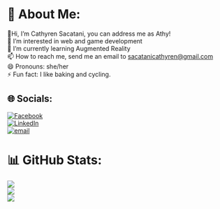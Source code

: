 # 💫 About Me:
🌸Hi, I’m Cathyren Sacatani, you can address me as Athy!<br>👀 I’m interested in web and game development<br>🌱 I’m currently learning Augmented Reality<br>📫 How to reach me, send me an email to sacatanicathyren@gmail.com<br>😄 Pronouns: she/her<br>⚡ Fun fact: I like baking and cycling.


## 🌐 Socials:
[![Facebook](https://img.shields.io/badge/Facebook-%231877F2.svg?logo=Facebook&logoColor=white)](https://www.facebook.com/caren.sacatani/) <br/> [![LinkedIn](https://img.shields.io/badge/LinkedIn-%230077B5.svg?logo=linkedin&logoColor=white)](https://www.linkedin.com/in/cathyren-sacatani-50361634a/) <br/> [![email](https://img.shields.io/badge/Email-D14836?logo=gmail&logoColor=white)](mailto:sacatanicathyren@gmail.com) 


# 📊 GitHub Stats:
![](https://github-readme-stats.vercel.app/api?username=Athy11&theme=radical&hide_border=false&include_all_commits=true&count_private=false)<br/>
![](https://nirzak-streak-stats.vercel.app/?user=Athy11&theme=radical&hide_border=false)<br/>
![](https://github-readme-stats.vercel.app/api/top-langs/?username=Athy11&theme=radical&hide_border=false&include_all_commits=true&count_private=false&layout=compact)


<!-- Proudly created with GPRM ( https://gprm.itsvg.in ) -->

